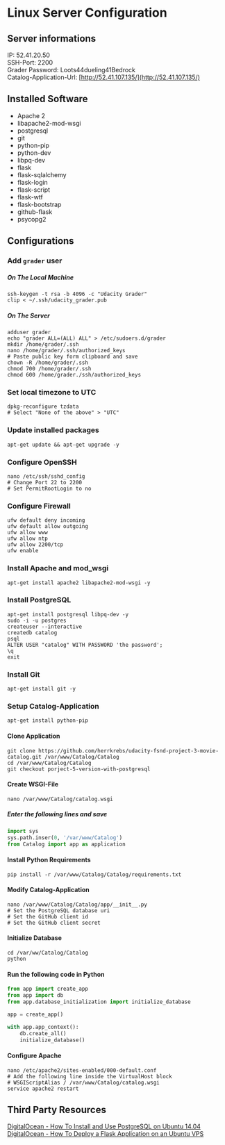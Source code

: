 # Linux Server Configuration

## Server informations
IP: 52.41.20.50  
SSH-Port: 2200  
Grader Password: Loots44dueling41Bedrock  
Catalog-Application-Url: [http://52.41.107.135/](http://52.41.107.135/)

## Installed Software
- Apache 2
- libapache2-mod-wsgi
- postgresql
- git
- python-pip
- python-dev
- libpq-dev
- flask
- flask-sqlalchemy
- flask-login
- flask-script
- flask-wtf
- flask-bootstrap
- github-flask
- psycopg2

## Configurations

### Add  `grader` user
##### On The Local Machine
```
ssh-keygen -t rsa -b 4096 -c "Udacity Grader"
clip < ~/.ssh/udacity_grader.pub
```
##### On The Server
```
adduser grader
echo "grader ALL=(ALL) ALL" > /etc/sudoers.d/grader
mkdir /home/grader/.ssh
nano /home/grader/.ssh/authorized_keys
# Paste public key form clipboard and save
chown -R /home/grader/.ssh
chmod 700 /home/grader/.ssh
chmod 600 /home/grader./ssh/authorized_keys
```

### Set local timezone to UTC
```
dpkg-reconfigure tzdata
# Select "None of the above" > "UTC"
```

### Update installed packages
```
apt-get update && apt-get upgrade -y
```

### Configure OpenSSH
```
nano /etc/ssh/sshd_config
# Change Port 22 to 2200
# Set PermitRootLogin to no
```

### Configure Firewall
```
ufw default deny incoming
ufw default allow outgoing
ufw allow www
ufw allow ntp
ufw allow 2200/tcp
ufw enable
```

### Install Apache and mod_wsgi
```
apt-get install apache2 libapache2-mod-wsgi -y
```

### Install PostgreSQL
```
apt-get install postgresql libpq-dev -y
sudo -i -u postgres
createuser --interactive 
createdb catalog
psql
ALTER USER "catalog" WITH PASSWORD 'the password';
\q
exit
```

### Install Git
```
apt-get install git -y
```

### Setup Catalog-Application
```
apt-get install python-pip
```

#### Clone Application
```
git clone https://github.com/herrkrebs/udacity-fsnd-project-3-movie-catalog.git /var/www/Catalog/Catalog
cd /var/www/Catalog/Catalog
git checkout porject-5-version-with-postgresql
```

#### Create WSGI-File
```
nano /var/www/Catalog/catalog.wsgi
```
##### Enter the following lines and save
```Python
import sys
sys.path.inser(0, '/var/www/Catalog')
from Catalog import app as application
```

#### Install Python Requirements
```
pip install -r /var/www/Catalog/Catalog/requirements.txt
```

#### Modify Catalog-Application
```
nano /var/www/Catalog/Catalog/app/__init__.py
# Set the PostgreSQL database uri
# Set the GitHub client id
# Set the GitHub client secret
```

#### Initialize Database
```
cd /var/ww/Catalog/Catalog
python
```
#### Run the following code in Python
```Python
from app import create_app
from app import db
from app.database_initialization import initialize_database

app = create_app()

with app.app_context():
    db.create_all()
    initialize_database()
```

#### Configure Apache
```
nano /etc/apache2/sites-enabled/000-default.conf
# Add the following line inside the VirtualHost block
# WSGIScriptAlias / /var/www/Catalog/catalog.wsgi
service apache2 restart
```

## Third Party Resources
[DigitalOcean - How To Install and Use PostgreSQL on Ubuntu 14.04](https://www.digitalocean.com/community/tutorials/how-to-install-and-use-postgresql-on-ubuntu-14-04)  
[DigitalOcean - How To Deploy a Flask Application on an Ubuntu VPS](https://www.digitalocean.com/community/tutorials/how-to-deploy-a-flask-application-on-an-ubuntu-vps)
